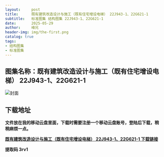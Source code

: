 ```yaml
---
layout:     post
title:      既有建筑改造设计与施工（既有住宅增设电梯） 22J943-1、22G621-1
subtitle:   标准图集 结构图集 22J943-1、22G621-1
date:       2025-05-29
author:     峰兄
header-img: img/the-first.png
catalog: true
tags:
- 结构图集
- 标准图集
---
```

## 图集名称：既有建筑改造设计与施工（既有住宅增设电梯） 22J943-1、22G621-1
![封面](https://pic1.imgdb.cn/item/6837b74e58cb8da5c8171066.jpg)


## 下载地址 ##
**文件放在我的移动云盘里面，下载时需要注册一个移动云盘账号，登陆后下载，稍稍麻烦一点。**  
  
[**既有建筑改造设计与施工（既有住宅增设电梯） 22J943-1、22G621-1 下载链接**](https://caiyun.139.com/w/i/2nc6qRCZxMgzp)


**提取码 3rv1**

